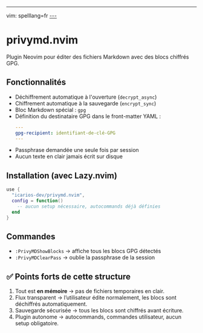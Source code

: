 ---
vim: spelllang=fr
[---](---)

# privymd.nvim

Plugin Neovim pour éditer des fichiers Markdown avec des blocs chiffrés GPG.

## Fonctionnalités

- Déchiffrement automatique à l'ouverture (`decrypt_async`)
- Chiffrement automatique à la sauvegarde (`encrypt_sync`)
- Bloc Markdown spécial : ````gpg````
- Définition du destinataire GPG dans le front-matter YAML :
  ```yaml
  ---
  gpg-recipient: identifiant-de-clé-GPG
  ---
  ```
- Passphrase demandée une seule fois par session
- Aucun texte en clair jamais écrit sur disque

## Installation (avec Lazy.nvim)

````lua
use {
  "icarios-dev/privymd.nvim",
  config = function()
    -- aucun setup nécessaire, autocommands déjà définies
  end
}
````

## Commandes

- ```:PrivyMDShowBlocks``` → affiche tous les blocs GPG détectés
- ```:PrivyMDClearPass``` → oublie la passphrase de la session

## ✅ Points forts de cette structure

1. Tout est **en mémoire** → pas de fichiers temporaires en clair.
2. Flux transparent → l’utilisateur édite normalement, les blocs sont
   déchiffrés automatiquement.
3. Sauvegarde sécurisée → tous les blocs sont chiffrés avant écriture.
4. Plugin autonome → autocommands, commandes utilisateur, aucun setup
   obligatoire.

